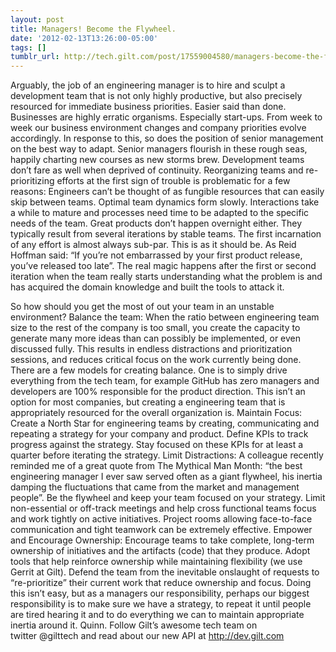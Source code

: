 ```yaml
---
layout: post
title: Managers! Become the Flywheel.
date: '2012-02-13T13:26:00-05:00'
tags: []
tumblr_url: http://tech.gilt.com/post/17559004580/managers-become-the-flywheel
---
```

Arguably, the job of an engineering manager is to hire and sculpt a development team that is not only highly productive, but also precisely resourced for immediate business priorities.
Easier said than done. Businesses are highly erratic organisms. Especially start-ups. From week to week our business environment changes and company priorities evolve accordingly. In response to this, so does the position of senior management on the best way to adapt.
Senior managers flourish in these rough seas, happily charting new courses as new storms brew.
Development teams don’t fare as well when deprived of continuity. Reorganizing teams and re-prioritizing efforts at the first sign of trouble is problematic for a few reasons:
Engineers can’t be thought of as fungible resources that can easily skip between teams. Optimal team dynamics form slowly. Interactions take a while to mature and processes need time to be adapted to the specific needs of the team.
Great products don’t happen overnight either. They typically result from several iterations by stable teams. The first incarnation of any effort is almost always sub-par. This is as it should be.  As Reid Hoffman said: “If you’re not embarrassed by your first product release, you’ve released too late”. The real magic happens after the first or second iteration when the team really starts understanding what the problem is and has acquired the domain knowledge and built the tools to attack it.

So how should you get the most of out your team in an unstable environment?
Balance the team: When the ratio between engineering team size to the rest of the company is too small, you create the capacity to generate many more ideas than can possibly be implemented, or even discussed fully. This results in endless distractions and prioritization sessions, and reduces critical focus on the work currently being done.
There are a few models for creating balance. One is to simply drive everything from the tech team, for example GitHub has zero managers and developers are 100% responsible for the product direction. This isn’t an option for most companies, but creating a engineering team that is appropriately resourced for the overall organization is.
Maintain Focus: Create a North Star for engineering teams by creating, communicating and repeating a strategy for your company and product. Define KPIs to track progress against the strategy. Stay focused on these KPIs for at least a quarter before iterating the strategy.
Limit Distractions: A colleague recently reminded me of a great quote from The Mythical Man Month: “the best engineering manager I ever saw served often as a giant flywheel, his inertia damping the fluctuations that came from the market and management people”.
Be the flywheel and keep your team focused on your strategy. Limit non-essential or off-track meetings and help cross functional teams focus and work tightly on active initiatives. Project rooms allowing face-to-face communication and tight teamwork can be extremely effective.
Empower and Encourage Ownership: Encourage teams to take complete, long-term ownership of initiatives and the artifacts (code) that they produce. Adopt tools that help reinforce ownership while maintaining flexibility (we use Gerrit at Gilt). Defend the team from the inevitable onslaught of requests to “re-prioritize” their current work that reduce ownership and focus.
Doing this isn’t easy, but as a managers our responsibility, perhaps our biggest responsibility is to make sure we have a strategy, to repeat it until people are tired hearing it and to do everything we can to maintain appropriate inertia around it.
Quinn.
Follow Gilt’s awesome tech team on twitter @gilttech and read about our new API at http://dev.gilt.com
